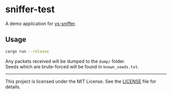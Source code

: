 # sniffer-test

A demo application for [ys-sniffer](https://github.com/ys4e/ys-sniffer).

## Usage

```sh
cargo run --release
```

Any packets received will be dumped to the `dump/` folder.\
Seeds which are brute-forced will be found in `known_seeds.txt`.

---

This project is licensed under the MIT License. See the [LICENSE](LICENSE) file for details.